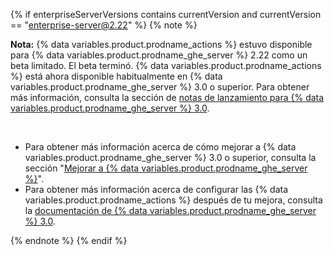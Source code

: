 {% if enterpriseServerVersions contains currentVersion and currentVersion == "enterprise-server@2.22" %}
{% note %}

**Nota:** {% data variables.product.prodname_actions %} estuvo disponible para {% data variables.product.prodname_ghe_server %} 2.22 como un beta limitado. El beta terminó. {% data variables.product.prodname_actions %} está ahora disponible habitualmente en {% data variables.product.prodname_ghe_server %} 3.0 o superior. Para obtener más información, consulta la sección de [notas de lanzamiento para {% data variables.product.prodname_ghe_server %} 3.0](/enterprise-server@3.0/admin/release-notes).

<br/>

- Para obtener más información acerca de cómo mejorar a {% data variables.product.prodname_ghe_server %} 3.0 o superior, consulta la sección "[Mejorar a {% data variables.product.prodname_ghe_server %}](/admin/enterprise-management/upgrading-github-enterprise-server)".
- Para obtener más información acerca de configurar las {% data variables.product.prodname_actions %} después de tu mejora, consulta la [documentación de {% data variables.product.prodname_ghe_server %} 3.0](/enterprise-server@3.0/admin/github-actions/getting-started-with-github-actions-for-github-enterprise-server).

{% endnote %}
{% endif %}
